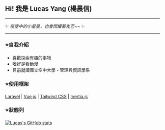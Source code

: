 ## Hi! 我是 Lucas Yang (楊晨信)

---

✨ *夜空中的小星星，也會閃耀著光芒~~* ✨

---

### ⭐自我介紹

* 喜歡探索有趣的事物
* 嗜好是看動漫
* 目前就讀國立空中大學 - 管理與資訊學系

### ⭐使用框架

[Laravel](https://laravel.com/) | [Vue.js](https://cn.vuejs.org/) | [Tailwind CSS](https://tailwindcss.com/) | [Inertia.js](https://inertiajs.com/)

### ⭐狀態列

[![Lucas's GitHub stats](https://github-readme-stats.vercel.app/api?username=ycs77&show_icons=true&theme=prussian)](https://lucas-yang.vercel.app/)
